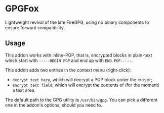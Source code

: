 GPGFox
======

Lightweight revival of the late FireGPG, using no binary components to ensure
forward compatibility.

Usage
-----

This addon works with inline-PGP, that is, encrypted blocks in plain-text which
start with `-----BEGIN PGP` and end up with `END PGP-----`.

This addon adds two entries in the context menu (right-click):

* `decrypt text here`, which will decrypt a PGP block under the cursor;
* `encrypt text field`, which will encrypt the contents of (for the moment) a
  text area.

The default path to the GPG utility is `/usr/bin/gpg`. You can pick a different
one in the addon's options, should you need to.
